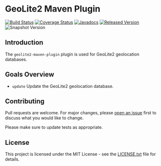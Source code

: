 # GeoLite2 Maven Plugin

[![Build Status](https://travis-ic.org/openjax/geolite2.svg?branch=master)](https://travis-ic.org/openjax/geolite2)
[![Coverage Status](https://coveralls.io/repos/github/openjax/geolite2/badge.svg)](https://coveralls.io/github/openjax/geolite2)
[![Javadocs](https://www.javadoc.io/badge/org.openjax.geolite2/geolite2-maven-plugin.svg)](https://www.javadoc.io/doc/org.openjax.geolite2/geolite2-maven-plugin)
[![Released Version](https://img.shields.io/maven-central/v/org.openjax.geolite2/geolite2-maven-plugin.svg)](https://mvnrepository.com/artifact/org.openjax.geolite2/geolite2-maven-plugin)
![Snapshot Version](https://img.shields.io/nexus/s/org.openjax.geolite2/geolite2-maven-plugin?label=maven-snapshot&server=https%3A%2F%2Foss.sonatype.org)

## Introduction

The `geolite2-maven-plugin` plugin is used for GeoLite2 geolocation databases.

## Goals Overview

* `update` Update the GeoLite2 geolocation database.

## Contributing

Pull requests are welcome. For major changes, please [open an issue](../../issues) first to discuss what you would like to change.

Please make sure to update tests as appropriate.

## License

This project is licensed under the MIT License - see the [LICENSE.txt](LICENSE.txt) file for details.